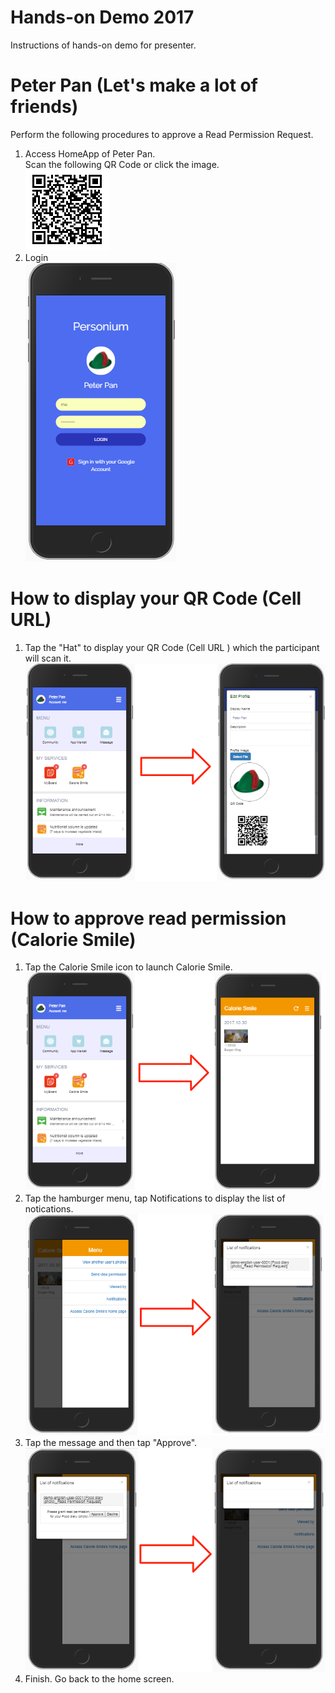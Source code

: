 # Hands-on Demo 2017  
Instructions of hands-on demo for presenter.  

# Peter Pan (Let's make a lot of friends)  
Perform the following procedures to approve a Read Permission Request.  

1. Access HomeApp of Peter Pan.  
Scan the following QR Code or click the image.  
[![Peter Pan HomeApp QR Code](doc/peter_pan_homeapp_qrcode.png)](https://demo.personium.io/demo-english-user-003/io_personium_demo_HomeApplication/src/login.html)  
1. Login  
![](doc/peter_pan_homeapp_login.png)  

# How to display your QR Code (Cell URL)  
1. Tap the "Hat" to display your QR Code (Cell URL ) which the participant will scan it.  
![Peter Pan HomeApp Screen](doc/peter_pan_homeapp_display_qrcode.png)  

# How to approve read permission (Calorie Smile)  
1. Tap the Calorie Smile icon to launch Calorie Smile.  
![](doc/peter_pan_homeapp_display_calorie_smile.png)  
1. Tap the hamburger menu, tap Notifications to display the list of notications.  
![](doc/peter_pan_calorie_smile_display_notification.png)  
1. Tap the message and then tap "Approve".  
![Read Permission Request](doc/peter_pan_calorie_smile_approve_request.png)  
1. Finish. Go back to the home screen.  

